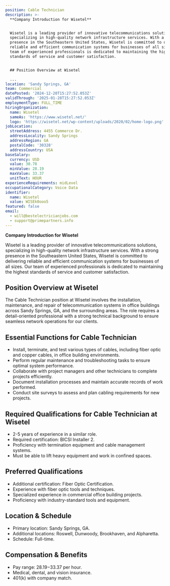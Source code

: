 ```yaml
---
position: Cable Technician
description: >-
  **Company Introduction for Wisetel**


  Wisetel is a leading provider of innovative telecommunications solutions,
  specializing in high-quality network infrastructure services. With a strong
  presence in the Southeastern United States, Wisetel is committed to delivering
  reliable and efficient communication systems for businesses of all sizes. Our
  team of experienced professionals is dedicated to maintaining the highest
  standards of service and customer satisfaction.


  ## Position Overview at Wisetel

  ...
location: 'Sandy Springs, GA'
team: Commercial
datePosted: '2024-12-20T15:27:52.053Z'
validThrough: '2025-01-28T15:27:52.053Z'
employmentType: FULL_TIME
hiringOrganization:
  name: Wisetel
  sameAs: 'https://www.wisetel.net/'
  logo: 'https://wisetel.net/wp-content/uploads/2020/02/home-logo.png'
jobLocation:
  streetAddress: 4455 Commerce Dr.
  addressLocality: Sandy Springs
  addressRegion: GA
  postalCode: '30328'
  addressCountry: USA
baseSalary:
  currency: USD
  value: 30.78
  minValue: 28.19
  maxValue: 33.37
  unitText: HOUR
experienceRequirements: midLevel
occupationalCategory: Voice Data
identifier:
  name: Wisetel
  value: WISEk0ooo5
featured: false
email:
  - will@bestelectricianjobs.com
  - support@primepartners.info
---
```




**Company Introduction for Wisetel**

Wisetel is a leading provider of innovative telecommunications solutions, specializing in high-quality network infrastructure services. With a strong presence in the Southeastern United States, Wisetel is committed to delivering reliable and efficient communication systems for businesses of all sizes. Our team of experienced professionals is dedicated to maintaining the highest standards of service and customer satisfaction.

## Position Overview at Wisetel

The Cable Technician position at Wisetel involves the installation, maintenance, and repair of telecommunication systems in office buildings across Sandy Springs, GA, and the surrounding areas. The role requires a detail-oriented professional with a strong technical background to ensure seamless network operations for our clients.

## Essential Functions for Cable Technician

- Install, terminate, and test various types of cables, including fiber optic and copper cables, in office building environments.
- Perform regular maintenance and troubleshooting tasks to ensure optimal system performance.
- Collaborate with project managers and other technicians to complete projects efficiently.
- Document installation processes and maintain accurate records of work performed.
- Conduct site surveys to assess and plan cabling requirements for new projects.

## Required Qualifications for Cable Technician at Wisetel

- 2-5 years of experience in a similar role.
- Required certification: BICSI Installer 2.
- Proficiency with termination equipment and cable management systems.
- Must be able to lift heavy equipment and work in confined spaces.

## Preferred Qualifications

- Additional certification: Fiber Optic Certification.
- Experience with fiber optic tools and techniques.
- Specialized experience in commercial office building projects.
- Proficiency with industry-standard tools and equipment.

## Location & Schedule

- Primary location: Sandy Springs, GA.
- Additional locations: Roswell, Dunwoody, Brookhaven, and Alpharetta.
- Schedule: Full-time.

## Compensation & Benefits

- Pay range: $28.19-$33.37 per hour.
- Medical, dental, and vision insurance.
- 401(k) with company match.
